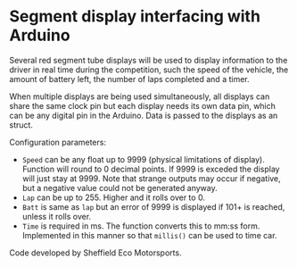 # Segment display interfacing with Arduino

Several red segment tube displays will be used to display information to the driver in real time during the competition, such the speed of the vehicle, the amount of battery left, the number of laps completed and a timer.

When multiple displays are being used simultaneously, all displays can share the same clock pin but each display needs its own data pin, which can be any digital pin in the Arduino. Data is passed to the displays as an struct.

Configuration parameters:
 * `Speed` can be any float up to 9999 (physical limitations of display). Function will round to 0 decimal points. If 9999 is exceded the display will just stay at 9999. Note that strange outputs may occur if negative, but a negative value could not be generated anyway.
 * `Lap` can be up to 255. Higher and it rolls over to 0.
 * `Batt` is same as `lap` but an error of 9999 is displayed if 101+ is reached, unless it rolls over.
 * `Time` is required in ms. The function converts this to mm:ss form. Implemented in this manner so that `millis()` can be used to time car.

Code developed by Sheffield Eco Motorsports.